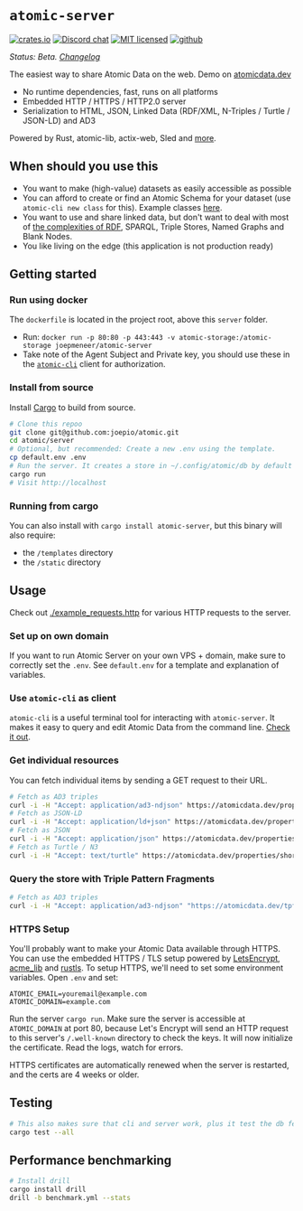 # `atomic-server`

[![crates.io](https://meritbadge.herokuapp.com/atomic-server)](https://crates.io/crates/atomic-server)
[![Discord chat][discord-badge]][discord-url]
[![MIT licensed](https://img.shields.io/badge/license-MIT-blue.svg)](./LICENSE)
[![github](https://img.shields.io/github/stars/joepio/atomic?style=social)](https://github.com/joepio/atomic)

_Status: Beta. [Changelog](https://github.com/joepio/atomic/blob/master/CHANGELOG.md)_

The easiest way to share Atomic Data on the web. Demo on [atomicdata.dev](https://atomicdata.dev)

- No runtime dependencies, fast, runs on all platforms
- Embedded HTTP / HTTPS / HTTP2.0 server
- Serialization to HTML, JSON, Linked Data (RDF/XML, N-Triples / Turtle / JSON-LD) and AD3

Powered by Rust, atomic-lib, actix-web, Sled and [more](cargo.toml).

## When should you use this

- You want to make (high-value) datasets as easily accessible as possible
- You can afford to create or find an Atomic Schema for your dataset (use `atomic-cli new class` for this). Example classes [here](https://atomicdata.dev/classes).
- You want to use and share linked data, but don't want to deal with most of [the complexities of RDF](https://docs.atomicdata.dev/interoperability/rdf.html), SPARQL, Triple Stores, Named Graphs and Blank Nodes.
- You like living on the edge (this application is not production ready)

## Getting started

### Run using docker

The `dockerfile` is located in the project root, above this `server` folder.

- Run: `docker run -p 80:80 -p 443:443 -v atomic-storage:/atomic-storage joepmeneer/atomic-server`
- Take note of the Agent Subject and Private key, you should use these in the [`atomic-cli`](https://crates.io/crates/atomic-cli) client for authorization.

### Install from source

Install [Cargo](https://doc.rust-lang.org/cargo/getting-started/installation.html) to build from source.

```sh
# Clone this repoo
git clone git@github.com:joepio/atomic.git
cd atomic/server
# Optional, but recommended: Create a new .env using the template.
cp default.env .env
# Run the server. It creates a store in ~/.config/atomic/db by default
cargo run
# Visit http://localhost
```

### Running from cargo

You can also install with `cargo install atomic-server`, but this binary will also require:

- the `/templates` directory
- the `/static` directory

## Usage

Check out [./example_requests.http](/example_requests.http) for various HTTP requests to the server.

### Set up on own domain

If you want to run Atomic Server on your own VPS + domain, make sure to correctly set the `.env`.
See `default.env` for a template and explanation of variables.

### Use `atomic-cli` as client

`atomic-cli` is a useful terminal tool for interacting with `atomic-server`.
It makes it easy to query and edit Atomic Data from the command line.
[Check it out](https://github.com/joepio/atomic/tree/master/cli).

### Get individual resources

You can fetch individual items by sending a GET request to their URL.

```sh
# Fetch as AD3 triples
curl -i -H "Accept: application/ad3-ndjson" https://atomicdata.dev/properties/shortname
# Fetch as JSON-LD
curl -i -H "Accept: application/ld+json" https://atomicdata.dev/properties/shortname
# Fetch as JSON
curl -i -H "Accept: application/json" https://atomicdata.dev/properties/shortname
# Fetch as Turtle / N3
curl -i -H "Accept: text/turtle" https://atomicdata.dev/properties/shortname
```

### Query the store with Triple Pattern Fragments

```sh
# Fetch as AD3 triples
curl -i -H "Accept: application/ad3-ndjson" "https://atomicdata.dev/tpf?subject=&property=&value=description"
```

### HTTPS Setup

You'll probably want to make your Atomic Data available through HTTPS.
You can use the embedded HTTPS / TLS setup powered by [LetsEncrypt](https://letsencrypt.org/), [acme_lib](https://docs.rs/acme-lib/0.8.1/acme_lib/index.html) and [rustls](https://github.com/ctz/rustls).
To setup HTTPS, we'll need to set some environment variables.
Open `.env` and set:

```env
ATOMIC_EMAIL=youremail@example.com
ATOMIC_DOMAIN=example.com
```

Run the server `cargo run`.
Make sure the server is accessible at `ATOMIC_DOMAIN` at port 80, because Let's Encrypt will send an HTTP request to this server's `/.well-known` directory to check the keys.
It will now initialize the certificate.
Read the logs, watch for errors.

HTTPS certificates are automatically renewed when the server is restarted, and the certs are 4 weeks or older.

## Testing

```sh
# This also makes sure that cli and server work, plus it test the db feature
cargo test --all
```

## Performance benchmarking

```sh
# Install drill
cargo install drill
drill -b benchmark.yml --stats
```

[discord-badge]: https://img.shields.io/discord/723588174747533393.svg?logo=discord
[discord-url]: https://discord.gg/a72Rv2P
